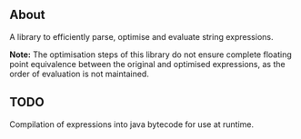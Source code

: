 About
-----
A library to efficiently parse, optimise and evaluate string expressions.

**Note:** The optimisation steps of this library do not ensure complete floating 
point equivalence between the original and optimised expressions, as
the order of evaluation is not maintained.

TODO
----
Compilation of expressions into java bytecode for use at runtime.